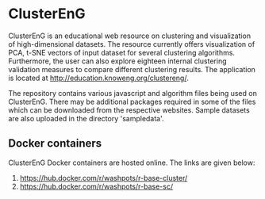# ClusterEnG
ClusterEnG is an educational web resource on clustering and visualization of high-dimensional datasets. The resource currently offers visualization of PCA, t-SNE vectors of input dataset for several clustering algorithms. Furthermore, the user can also explore eighteen internal clustering validation measures to compare different clustering results. The application is located at http://education.knoweng.org/clustereng/.

The repository contains various javascript and algorithm files being used on ClusterEnG. There may be additional packages required in some of the files which can be downloaded 
from the respective websites. Sample datasets are also uploaded in the directory 'sampledata'.

## Docker containers
ClusterEnG Docker containers are hosted online. The links are given below:
1. https://hub.docker.com/r/washpots/r-base-cluster/
2. https://hub.docker.com/r/washpots/r-base-sc/
